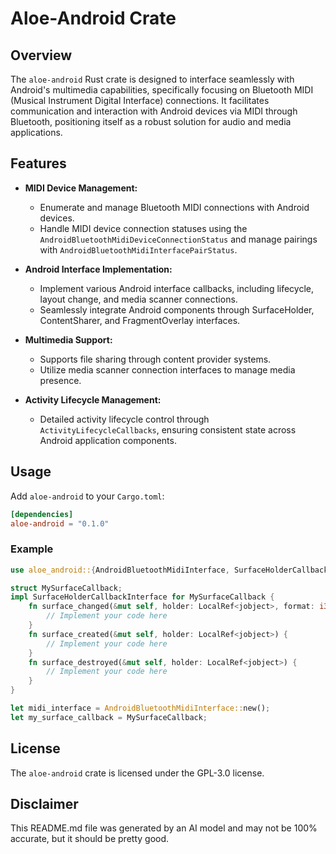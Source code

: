 # Aloe-Android Crate

## Overview

The `aloe-android` Rust crate is designed to interface seamlessly with Android's multimedia capabilities, specifically focusing on Bluetooth MIDI (Musical Instrument Digital Interface) connections. It facilitates communication and interaction with Android devices via MIDI through Bluetooth, positioning itself as a robust solution for audio and media applications.

## Features

- **MIDI Device Management:**
  - Enumerate and manage Bluetooth MIDI connections with Android devices.
  - Handle MIDI device connection statuses using the `AndroidBluetoothMidiDeviceConnectionStatus` and manage pairings with `AndroidBluetoothMidiInterfacePairStatus`.

- **Android Interface Implementation:**
  - Implement various Android interface callbacks, including lifecycle, layout change, and media scanner connections.
  - Seamlessly integrate Android components through SurfaceHolder, ContentSharer, and FragmentOverlay interfaces.

- **Multimedia Support:**
  - Supports file sharing through content provider systems.
  - Utilize media scanner connection interfaces to manage media presence.

- **Activity Lifecycle Management:**
  - Detailed activity lifecycle control through `ActivityLifecycleCallbacks`, ensuring consistent state across Android application components.

## Usage

Add `aloe-android` to your `Cargo.toml`:

```toml
[dependencies]
aloe-android = "0.1.0"
```

### Example

```rust
use aloe_android::{AndroidBluetoothMidiInterface, SurfaceHolderCallbackInterface};

struct MySurfaceCallback;
impl SurfaceHolderCallbackInterface for MySurfaceCallback {
    fn surface_changed(&mut self, holder: LocalRef<jobject>, format: i32, width: i32, height: i32) {
        // Implement your code here
    }
    fn surface_created(&mut self, holder: LocalRef<jobject>) {
        // Implement your code here
    }
    fn surface_destroyed(&mut self, holder: LocalRef<jobject>) {
        // Implement your code here
    }
}

let midi_interface = AndroidBluetoothMidiInterface::new();
let my_surface_callback = MySurfaceCallback;
```

## License

The `aloe-android` crate is licensed under the GPL-3.0 license.

## Disclaimer

This README.md file was generated by an AI model and may not be 100% accurate, but it should be pretty good.
